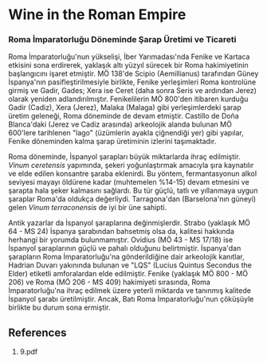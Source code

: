 # Wine in the Roman Empire

### Roma İmparatorluğu Döneminde Şarap Üretimi ve Ticareti

Roma İmparatorluğu'nun yükselişi, İber Yarımadası'nda Fenike ve Kartaca etkisini sona erdirerek, yaklaşık altı yüzyıl sürecek bir Roma hakimiyetinin başlangıcını işaret etmiştir. MÖ 138'de Scipio (Aemillianus) tarafından Güney İspanya'nın pasifleştirilmesiyle birlikte, Fenike yerleşimleri Roma kontrolüne girmiş ve Gadir, Gades; Xera ise Ceret (daha sonra Seris ve ardından Jerez) olarak yeniden adlandırılmıştır. Fenikelilerin MÖ 800'den itibaren kurduğu Gadir (Cadiz), Xera (Jerez), Malaka (Malaga) gibi yerleşimlerdeki şarap üretim geleneği, Roma döneminde de devam etmiştir. Castillo de Doña Blanca'daki (Jerez ve Cadiz arasında) arkeolojik alanda bulunan MÖ 600'lere tarihlenen "lago" (üzümlerin ayakla çiğnendiği yer) gibi yapılar, Fenike döneminden kalma şarap üretiminin izlerini taşımaktadır.

Roma döneminde, İspanyol şarapları büyük miktarlarda ihraç edilmiştir. *Vinum ceretensis* yapımında, şekeri yoğunlaştırmak amacıyla şıra kaynatılır ve elde edilen konsantre şaraba eklenirdi. Bu yöntem, fermantasyonun alkol seviyesi mayayı öldürene kadar (muhtemelen %14-15) devam etmesini ve şarapta hala şeker kalmasını sağlardı. Bu tür güçlü, tatlı ve yıllanmaya uygun şaraplar Roma'da oldukça değerliydi. Tarragona'dan (Barselona'nın güneyi) gelen *Vinum terraconensis* de iyi bir üne sahipti.

Antik yazarlar da İspanyol şaraplarına değinmişlerdir. Strabo (yaklaşık MÖ 64 - MS 24) İspanya şarabından bahsetmiş olsa da, kalitesi hakkında herhangi bir yorumda bulunmamıştır. Ovidius (MÖ 43 - MS 17/18) ise İspanyol şaraplarının güçlü ve pahalı olduğunu belirtmiştir. İspanya'dan şarapların Roma İmparatorluğu'na gönderildiğine dair arkeolojik kanıtlar, Hadrian Duvarı yakınında bulunan ve "LQS" (Lucius Quintus Secondus the Elder) etiketli amforalardan elde edilmiştir. Fenike (yaklaşık MÖ 800 - MÖ 206) ve Roma (MÖ 206 - MS 409) hakimiyeti sırasında, Roma İmparatorluğu'na ihraç edilmek üzere yeterli miktarda ve tanınmış kalitede İspanyol şarabı üretilmiştir. Ancak, Batı Roma İmparatorluğu'nun çöküşüyle birlikte bu durum sona ermiştir.


## References

1. 9.pdf
